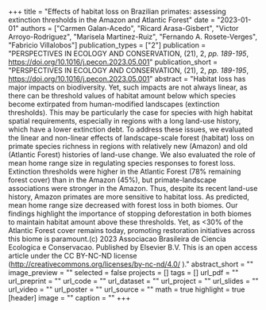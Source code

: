 +++
title = "Effects of habitat loss on Brazilian primates: assessing extinction
   thresholds in the Amazon and Atlantic Forest"
date = "2023-01-01"
authors = ["Carmen Galan-Acedo", "Ricard Arasa-Gisbert", "Victor Arroyo-Rodriguez", "Marisela Martinez-Ruiz", "Fernando A. Rosete-Verges", "Fabricio Villalobos"]
publication_types = ["2"]
publication = "PERSPECTIVES IN ECOLOGY AND CONSERVATION, (21), 2, _pp. 189-195_, https://doi.org/10.1016/j.pecon.2023.05.001"
publication_short = "PERSPECTIVES IN ECOLOGY AND CONSERVATION, (21), 2, _pp. 189-195_, https://doi.org/10.1016/j.pecon.2023.05.001"
abstract = "Habitat loss has major impacts on biodiversity. Yet, such impacts are
   not always linear, as there can be threshold values of habitat amount
   below which species become extirpated from human-modified landscapes
   (extinction thresholds). This may be particularly the case for species
   with high habitat spatial requirements, especially in regions with a
   long land-use history, which have a lower extinction debt. To address
   these issues, we evaluated the linear and non-linear effects of
   landscape-scale forest (habitat) loss on primate species richness in
   regions with relatively new (Amazon) and old (Atlantic Forest) histories
   of land-use change. We also evaluated the role of mean home range size
   in regulating species responses to forest loss. Extinction thresholds
   were higher in the Atlantic Forest (78\% remaining forest cover) than in
   the Amazon (45\%), but primate-landscape associations were stronger in
   the Amazon. Thus, despite its recent land-use history, Amazon primates
   are more sensitive to habitat loss. As predicted, mean home range size
   decreased with forest loss in both biomes. Our findings highlight the
   importance of stopping deforestation in both biomes to maintain habitat
   amount above these thresholds. Yet, as <30\% of the Atlantic Forest
   cover remains today, promoting restoration initiatives across this biome
   is paramount.(c) 2023 Associacao Brasileira de Ciencia Ecologica e
   Conservacao. Published by Elsevier B.V. This is an open access article
   under the CC BY-NC-ND license
   (http://creativecommons.org/licenses/by-nc-nd/4.0/ )."
abstract_short = ""
image_preview = ""
selected = false
projects = []
tags = []
url_pdf = ""
url_preprint = ""
url_code = ""
url_dataset = ""
url_project = ""
url_slides = ""
url_video = ""
url_poster = ""
url_source = ""
math = true
highlight = true
[header]
image = ""
caption = ""
+++
